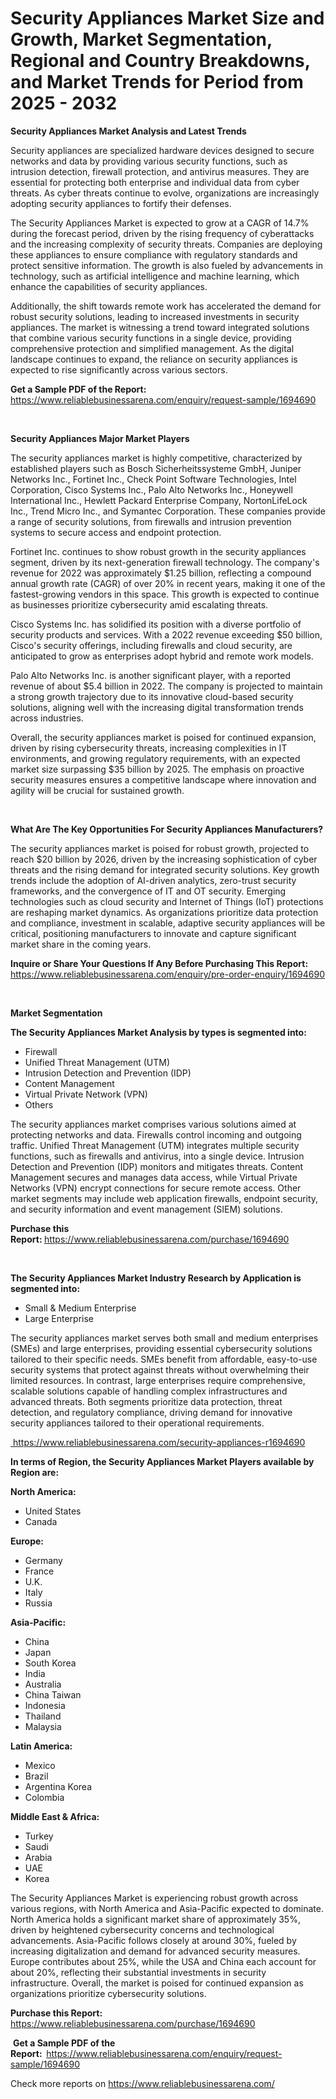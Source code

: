 <p><h1>Security Appliances Market Size and Growth, Market Segmentation, Regional and Country Breakdowns, and Market Trends for Period from 2025 -  2032</h1></p><p><strong>Security Appliances Market Analysis and Latest Trends</strong></p>
<p><p>Security appliances are specialized hardware devices designed to secure networks and data by providing various security functions, such as intrusion detection, firewall protection, and antivirus measures. They are essential for protecting both enterprise and individual data from cyber threats. As cyber threats continue to evolve, organizations are increasingly adopting security appliances to fortify their defenses.</p><p>The Security Appliances Market is expected to grow at a CAGR of 14.7% during the forecast period, driven by the rising frequency of cyberattacks and the increasing complexity of security threats. Companies are deploying these appliances to ensure compliance with regulatory standards and protect sensitive information. The growth is also fueled by advancements in technology, such as artificial intelligence and machine learning, which enhance the capabilities of security appliances.</p><p>Additionally, the shift towards remote work has accelerated the demand for robust security solutions, leading to increased investments in security appliances. The market is witnessing a trend toward integrated solutions that combine various security functions in a single device, providing comprehensive protection and simplified management. As the digital landscape continues to expand, the reliance on security appliances is expected to rise significantly across various sectors.</p></p>
<p><strong>Get a Sample PDF of the Report:&nbsp;</strong> <a href="https://www.reliablebusinessarena.com/enquiry/request-sample/1694690?utm_campaign=3221&utm_medium=2&utm_source=Github&utm_content=ia&utm_term=25032025&utm_id=security-appliances">https://www.reliablebusinessarena.com/enquiry/request-sample/1694690</a></p>
<p>&nbsp;</p>
<p><strong>Security Appliances Major Market Players</strong></p>
<p><p>The security appliances market is highly competitive, characterized by established players such as Bosch Sicherheitssysteme GmbH, Juniper Networks Inc., Fortinet Inc., Check Point Software Technologies, Intel Corporation, Cisco Systems Inc., Palo Alto Networks Inc., Honeywell International Inc., Hewlett Packard Enterprise Company, NortonLifeLock Inc., Trend Micro Inc., and Symantec Corporation. These companies provide a range of security solutions, from firewalls and intrusion prevention systems to secure access and endpoint protection.</p><p>Fortinet Inc. continues to show robust growth in the security appliances segment, driven by its next-generation firewall technology. The company's revenue for 2022 was approximately $1.25 billion, reflecting a compound annual growth rate (CAGR) of over 20% in recent years, making it one of the fastest-growing vendors in this space. This growth is expected to continue as businesses prioritize cybersecurity amid escalating threats.</p><p>Cisco Systems Inc. has solidified its position with a diverse portfolio of security products and services. With a 2022 revenue exceeding $50 billion, Cisco's security offerings, including firewalls and cloud security, are anticipated to grow as enterprises adopt hybrid and remote work models.</p><p>Palo Alto Networks Inc. is another significant player, with a reported revenue of about $5.4 billion in 2022. The company is projected to maintain a strong growth trajectory due to its innovative cloud-based security solutions, aligning well with the increasing digital transformation trends across industries.</p><p>Overall, the security appliances market is poised for continued expansion, driven by rising cybersecurity threats, increasing complexities in IT environments, and growing regulatory requirements, with an expected market size surpassing $35 billion by 2025. The emphasis on proactive security measures ensures a competitive landscape where innovation and agility will be crucial for sustained growth.</p></p>
<p>&nbsp;</p>
<p><strong>What Are The Key Opportunities For Security Appliances Manufacturers?</strong></p>
<p><p>The security appliances market is poised for robust growth, projected to reach $20 billion by 2026, driven by the increasing sophistication of cyber threats and the rising demand for integrated security solutions. Key growth trends include the adoption of AI-driven analytics, zero-trust security frameworks, and the convergence of IT and OT security. Emerging technologies such as cloud security and Internet of Things (IoT) protections are reshaping market dynamics. As organizations prioritize data protection and compliance, investment in scalable, adaptive security appliances will be critical, positioning manufacturers to innovate and capture significant market share in the coming years.</p></p>
<p><strong>Inquire or Share Your Questions If Any Before Purchasing This Report:</strong> <a href="https://www.reliablebusinessarena.com/enquiry/pre-order-enquiry/1694690?utm_campaign=3221&utm_medium=2&utm_source=Github&utm_content=ia&utm_term=25032025&utm_id=security-appliances">https://www.reliablebusinessarena.com/enquiry/pre-order-enquiry/1694690</a></p>
<p>&nbsp;</p>
<p><strong>Market Segmentation</strong></p>
<p><strong>The Security Appliances Market Analysis by types is segmented into:</strong></p>
<p><ul><li>Firewall</li><li>Unified Threat Management (UTM)</li><li>Intrusion Detection and Prevention (IDP)</li><li>Content Management</li><li>Virtual Private Network (VPN)</li><li>Others</li></ul></p>
<p><p>The security appliances market comprises various solutions aimed at protecting networks and data. Firewalls control incoming and outgoing traffic. Unified Threat Management (UTM) integrates multiple security functions, such as firewalls and antivirus, into a single device. Intrusion Detection and Prevention (IDP) monitors and mitigates threats. Content Management secures and manages data access, while Virtual Private Networks (VPN) encrypt connections for secure remote access. Other market segments may include web application firewalls, endpoint security, and security information and event management (SIEM) solutions.</p></p>
<p><strong>Purchase this Report:&nbsp;</strong><a href="https://www.reliablebusinessarena.com/purchase/1694690?utm_campaign=3221&utm_medium=2&utm_source=Github&utm_content=ia&utm_term=25032025&utm_id=security-appliances">https://www.reliablebusinessarena.com/purchase/1694690</a></p>
<p>&nbsp;</p>
<p><strong>The Security Appliances Market Industry Research by Application is segmented into:</strong></p>
<p><ul><li>Small & Medium Enterprise</li><li>Large Enterprise</li></ul></p>
<p><p>The security appliances market serves both small and medium enterprises (SMEs) and large enterprises, providing essential cybersecurity solutions tailored to their specific needs. SMEs benefit from affordable, easy-to-use security systems that protect against threats without overwhelming their limited resources. In contrast, large enterprises require comprehensive, scalable solutions capable of handling complex infrastructures and advanced threats. Both segments prioritize data protection, threat detection, and regulatory compliance, driving demand for innovative security appliances tailored to their operational requirements.</p></p>
<p><a href="https://www.reliablebusinessarena.com/security-appliances-r1694690?utm_campaign=3221&utm_medium=2&utm_source=Github&utm_content=ia&utm_term=25032025&utm_id=security-appliances">&nbsp;https://www.reliablebusinessarena.com/security-appliances-r1694690</a></p>
<p><strong>In terms of Region, the Security Appliances Market Players available by Region are:</strong></p>
<p>
    <p> <strong> North America: </strong>
        <ul>
            <li>United States</li>
            <li>Canada</li>
        </ul>
        </p> 
    <p> <strong> Europe: </strong>
        <ul>
            <li>Germany</li>
            <li>France</li>
            <li>U.K.</li>
            <li>Italy</li>
            <li>Russia</li>
        </ul>
        </p> 
    <p> <strong> Asia-Pacific: </strong>
        <ul>
            <li>China</li>
            <li>Japan</li>
            <li>South Korea</li>
            <li>India</li>
            <li>Australia</li>
            <li>China Taiwan</li>
            <li>Indonesia</li>
            <li>Thailand</li>
            <li>Malaysia</li>
        </ul>
        </p> 
    <p> <strong> Latin America: </strong>
        <ul>
            <li>Mexico</li>
            <li>Brazil</li>
            <li>Argentina Korea</li>
            <li>Colombia</li>
        </ul>
        </p> 
    <p> <strong> Middle East & Africa: </strong>
        <ul>
            <li>Turkey</li>
            <li>Saudi</li>
            <li>Arabia</li>
            <li>UAE</li>
            <li>Korea</li>
        </ul>
    </p>
    </p>
<p><p>The Security Appliances Market is experiencing robust growth across various regions, with North America and Asia-Pacific expected to dominate. North America holds a significant market share of approximately 35%, driven by heightened cybersecurity concerns and technological advancements. Asia-Pacific follows closely at around 30%, fueled by increasing digitalization and demand for advanced security measures. Europe contributes about 25%, while the USA and China each account for about 20%, reflecting their substantial investments in security infrastructure. Overall, the market is poised for continued expansion as organizations prioritize cybersecurity solutions.</p></p>
<p><strong>Purchase this Report: </strong><a href="https://www.reliablebusinessarena.com/purchase/1694690?utm_campaign=3221&utm_medium=2&utm_source=Github&utm_content=ia&utm_term=25032025&utm_id=security-appliances">https://www.reliablebusinessarena.com/purchase/1694690</a></p>
<p>&nbsp;<strong>Get a Sample PDF of the Report:&nbsp;&nbsp;</strong><a href="https://www.reliablebusinessarena.com/enquiry/request-sample/1694690?utm_campaign=3221&utm_medium=2&utm_source=Github&utm_content=ia&utm_term=25032025&utm_id=security-appliances">https://www.reliablebusinessarena.com/enquiry/request-sample/1694690</a></p>
<p><strong></strong></p>
<p>Check more reports on <a href="https://www.reliablebusinessarena.com/?utm_campaign=3221&utm_medium=2&utm_source=Github&utm_content=ia&utm_term=25032025&utm_id=security-appliances">https://www.reliablebusinessarena.com/</a></p>